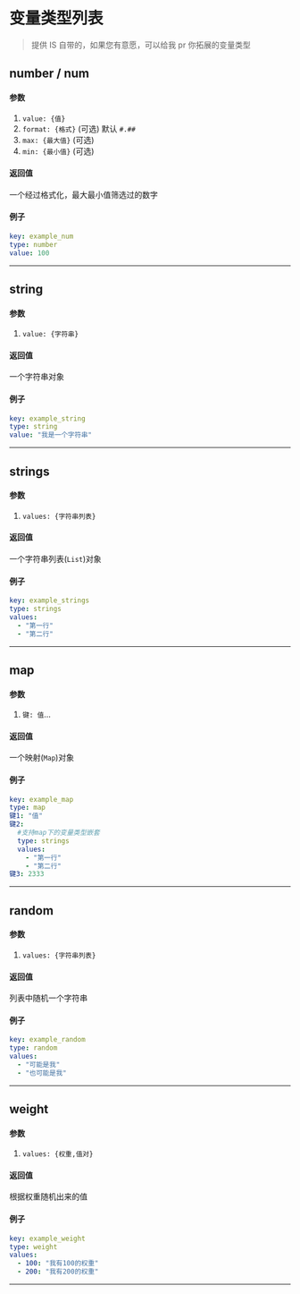 # 变量类型列表

> 提供 IS 自带的，如果您有意愿，可以给我 pr 你拓展的变量类型

## number / num

#### 参数

1. `value: {值}`
2. `format: {格式}` (可选) 默认 `#.##`
3. `max: {最大值}` (可选)
4. `min: {最小值}` (可选)

#### 返回值

一个经过格式化，最大最小值筛选过的数字

#### 例子

```yaml
key: example_num
type: number
value: 100
```

---

## string

#### 参数

1. `value: {字符串}`

#### 返回值

一个字符串对象

#### 例子

```yaml
key: example_string
type: string
value: "我是一个字符串"
```

---

## strings

#### 参数

1. `values: {字符串列表}`

#### 返回值

一个字符串列表(`List`)对象

#### 例子

```yaml
key: example_strings
type: strings
values:
  - "第一行"
  - "第二行"
```

---

## map

#### 参数

1. `键: 值`...

#### 返回值

一个映射(`Map`)对象

#### 例子

```yaml
key: example_map
type: map
键1: "值"
键2:
  #支持map下的变量类型嵌套
  type: strings
  values:
    - "第一行"
    - "第二行"
键3: 2333
```

---

## random

#### 参数

1. `values: {字符串列表}`

#### 返回值

列表中随机一个字符串

#### 例子

```yaml
key: example_random
type: random
values:
  - "可能是我"
  - "也可能是我"
```

---

## weight

#### 参数

1. `values: {权重,值对}`

#### 返回值

根据权重随机出来的值

#### 例子

```yaml
key: example_weight
type: weight
values:
  - 100: "我有100的权重"
  - 200: "我有200的权重"
```

---
